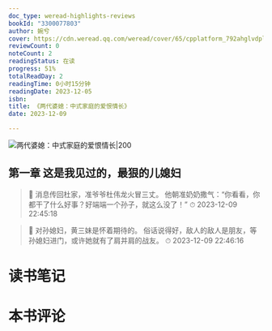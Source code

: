 ```yaml
---
doc_type: weread-highlights-reviews
bookId: "3300077803"
author: 婉兮
cover: https://cdn.weread.qq.com/weread/cover/65/cpplatform_792ahglvdplzm9gzcybfuj/t7_cpplatform_792ahglvdplzm9gzcybfuj1700040181.jpg
reviewCount: 0
noteCount: 2
readingStatus: 在读
progress: 51%
totalReadDay: 2
readingTime: 0小时15分钟
readingDate: 2023-12-05
isbn: 
title: 《两代婆媳：中式家庭的爱恨情长》
date: 2023-12-09

---
```


![ 两代婆媳：中式家庭的爱恨情长|200](https://cdn.weread.qq.com/weread/cover/65/cpplatform_792ahglvdplzm9gzcybfuj/t7_cpplatform_792ahglvdplzm9gzcybfuj1700040181.jpg)


## 第一章 这是我见过的，最狠的儿媳妇

> 📌 消息传回杜家，准爷爷杜伟龙火冒三丈。
他朝准奶奶撒气：“你看看，你都干了什么好事？好端端一个孙子，就这么没了！” 
> ⏱ 2023-12-09 22:45:18 

> 📌 对孙媳妇，黄三妹是怀着期待的。
俗话说得好，敌人的敌人是朋友，等孙媳妇进门，或许她就有了肩并肩的战友。 
> ⏱ 2023-12-09 22:46:16 


# 读书笔记


# 本书评论
